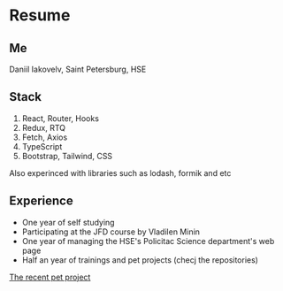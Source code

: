 # Resume

## Me

Daniil Iakovelv, Saint Petersburg, HSE

## Stack 

1) React, Router, Hooks
2) Redux, RTQ
3) Fetch, Axios
4) TypeScript
5) Bootstrap, Tailwind, CSS

Also experinced with libraries such as lodash, formik and etc

## Experience

* One year of self studying
* Participating at the JFD course by Vladilen Minin
* One year of managing the HSE's Policitac Science department's web page
* Half an year of trainings and pet projects (checj the repositories)

[The recent pet project](https://github.com/jkdnl/todo-pet-app)

